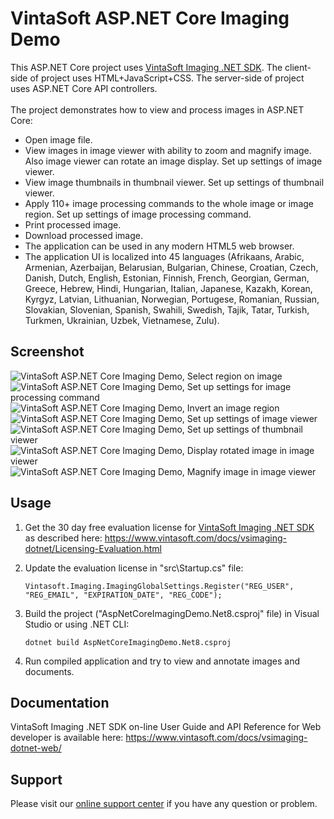 # VintaSoft ASP.NET Core Imaging Demo

This ASP.NET Core project uses <a href="https://www.vintasoft.com/vsimaging-dotnet-index.html">VintaSoft Imaging .NET SDK</a>.
The client-side of project uses HTML+JavaScript+CSS. The server-side of project uses ASP.NET Core API controllers.<br />
<br />
The project demonstrates how to view and process images in ASP.NET Core:
* Open image file.
* View images in image viewer with ability to zoom and magnify image. Also image viewer can rotate an image display. Set up settings of image viewer.
* View image thumbnails in thumbnail viewer. Set up settings of thumbnail viewer.
* Apply 110+ image processing commands to the whole image or image region. Set up settings of image processing command.
* Print processed image.
* Download processed image.
* The application can be used in any modern HTML5 web browser.
* The application UI is localized into 45 languages (Afrikaans, Arabic, Armenian, Azerbaijan, Belarusian, Bulgarian, Chinese, Croatian, Czech, Danish, Dutch, English, Estonian, Finnish, French, Georgian, German, Greece, Hebrew, Hindi, Hungarian, Italian, Japanese, Kazakh, Korean, Kyrgyz, Latvian, Lithuanian, Norwegian, Portugese, Romanian, Russian, Slovakian, Slovenian, Spanish, Swahili, Swedish, Tajik, Tatar, Turkish, Turkmen, Ukrainian, Uzbek, Vietnamese, Zulu).


## Screenshot
<img src="vintasoft_aspnet.core-imaging_demo-region_selection_on_image.png" title="VintaSoft ASP.NET Core Imaging Demo, Select region on image"><br />
<img src="vintasoft_aspnet.core-imaging_demo-image_processing_command_settings.png" title="VintaSoft ASP.NET Core Imaging Demo, Set up settings for image processing command"><br />
<img src="vintasoft_aspnet.core-imaging_demo-invert_command_applied_to_image_region.png" title="VintaSoft ASP.NET Core Imaging Demo, Invert an image region"><br />
<img src="vintasoft_aspnet.core-imaging_demo-image_viewer_settings.png" title="VintaSoft ASP.NET Core Imaging Demo, Set up settings of image viewer"><br />
<img src="vintasoft_aspnet.core-imaging_demo-thumbnail_viewer_settings.png" title="VintaSoft ASP.NET Core Imaging Demo, Set up settings of thumbnail viewer"><br />
<img src="vintasoft_aspnet.core-imaging_demo-rotated_viewer_display.png" title="VintaSoft ASP.NET Core Imaging Demo, Display rotated image in image viewer"><br />
<img src="vintasoft_aspnet.core-imaging_demo-magnify_image.png" title="VintaSoft ASP.NET Core Imaging Demo, Magnify image in image viewer"><br />


## Usage
1. Get the 30 day free evaluation license for <a href="https://www.vintasoft.com/vsimaging-dotnet-index.html" target="_blank">VintaSoft Imaging .NET SDK</a> as described here: <a href="https://www.vintasoft.com/docs/vsimaging-dotnet/Licensing-Evaluation.html" target="_blank">https://www.vintasoft.com/docs/vsimaging-dotnet/Licensing-Evaluation.html</a>

2. Update the evaluation license in "src\Startup.cs" file:
   ```
   Vintasoft.Imaging.ImagingGlobalSettings.Register("REG_USER", "REG_EMAIL", "EXPIRATION_DATE", "REG_CODE");
   ```

3. Build the project ("AspNetCoreImagingDemo.Net8.csproj" file) in Visual Studio or using .NET CLI:
   ```
   dotnet build AspNetCoreImagingDemo.Net8.csproj
   ```

4. Run compiled application and try to view and annotate images and documents.


## Documentation
VintaSoft Imaging .NET SDK on-line User Guide and API Reference for Web developer is available here: https://www.vintasoft.com/docs/vsimaging-dotnet-web/


## Support
Please visit our <a href="https://myaccount.vintasoft.com/">online support center</a> if you have any question or problem.
